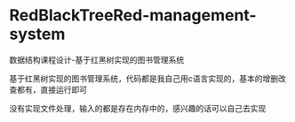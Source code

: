# RedBlackTreeRed-management-system
数据结构课程设计-基于红黑树实现的图书管理系统



基于红黑树实现的图书管理系统，代码都是我自己用c语言实现的，基本的增删改查都有，直接运行即可

没有实现文件处理，输入的都是存在内存中的，感兴趣的话可以自己去实现
